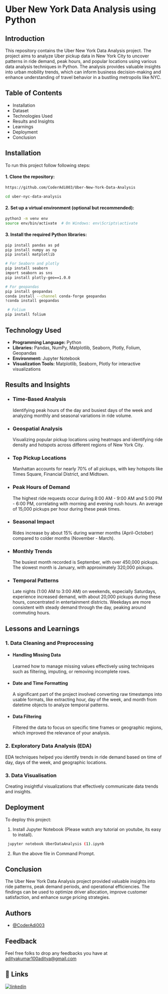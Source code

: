 # Uber New York Data Analysis using Python



## Introduction
This repository contains the Uber New York Data Analysis project. The project aims to analyze Uber pickup data in New York City to uncover patterns in ride demand, peak hours, and popular locations using various data analysis techniques in Python. The analysis provides valuable insights into urban mobility trends, which can inform business decision-making and enhance understanding of travel behavior in a bustling metropolis like NYC.


## Table of Contents

- Installation
- Dataset
- Technologies Used
- Results and Insights
- Learnings 
- Deployment
- Conclusion


## Installation

To run this project follow following steps:

#### 1. Clone the repository:

```bash
https://github.com/CoderAdi003/Uber-New-York-Data-Analysis

cd uber-nyc-data-analysis

```


#### 2. Set up a virtual environment (optional but recommended):

```bash
python3 -m venv env
source env/bin/activate  # On Windows: env\Scripts\activate

```

#### 3. Install the required Python libraries:

```bash
pip install pandas as pd 
pip install numpy as np
pip install matplotlib

# For Seaborn and plotly
pip install seaborn 
import seaborn as sns
pip install plotly-geo==1.0.0 

# For geopandas
pip install geopandas 
conda install --channel conda-forge geopandas
!conda install geopandas

 # Folium
pip install folium 


``` 
## Technology Used

- **Programming Language:** Python
- **Libraries:**  Pandas, NumPy, Matplotlib, Seaborn, Plotly, Folium, Geopandas
- **Environment:** Jupyter Notebook
- **Visualization Tools:** Matplotlib, Seaborn, Plotly for interactive visualizations




## Results and Insights

- ### Time-Based Analysis
    Identifying peak hours of the day and busiest days of the week and analyzing monthly and seasonal variations in ride volume.
- ### Geospatial Analysis
    Visualizing popular pickup locations using heatmaps and identifying ride density and hotspots across different regions of New York City.
- ### Top Pickup Locations
   Manhattan accounts for nearly 70% of all pickups, with key hotspots like Times Square, Financial District, and Midtown.

- ### Peak Hours of Demand
     The highest ride requests occur during 8:00 AM - 9:00 AM and 5:00 PM - 6:00 PM, correlating with morning and evening rush hours. An average of 15,000 pickups per hour during these peak times.

- ### Seasonal Impact
     Rides increase by about 15% during warmer months (April-October) compared to colder months (November - March).

- ### Monthly Trends
  The busiest month recorded is September, with over 450,000 pickups. The slowest month is January, with approximately 320,000 pickups.

- ### Temporal Patterns
   Late nights (1:00 AM to 3:00 AM) on weekends, especially Saturdays, experience increased demand, with about 20,000 pickups during these hours, concentrated in entertainment districts. Weekdays are more consistent with steady demand through the day, peaking around commuting hours.
## Lessons and Learnings

### 1. Data Cleaning and Preprocessing
- #### Handling Missing Data
   Learned how to manage missing values effectively using techniques such as filtering, imputing, or removing incomplete rows.

- #### Date and Time Formatting
  A significant part of the project involved converting raw timestamps into usable formats, like extracting hour, day of the week, and month from datetime objects to analyze temporal patterns.

- #### Data Filtering
  Filtered the data to focus on specific time frames or geographic regions, which improved the relevance of your analysis.

 ### 2. Exploratory Data Analysis (EDA)
 EDA techniques helped you identify trends in ride demand based on time of day, days of the week, and geographic locations.

### 3. Data Visualisation
 Creating insightful visualizations that effectively communicate data trends and insights.


## Deployment
To deploy this project:

 1. Install Jupyter Notebook (Please watch any tutorial on youtube, its easy to install).

```bash
 jupyter notebook UberDataAnalysis (1).ipynb

```
2. Run the above file in Command Prompt.

## Conclusion

The Uber New York Data Analysis project provided valuable insights into ride patterns, peak demand periods, and operational efficiencies. The findings can be used to optimize driver allocation, improve customer satisfaction, and enhance surge pricing strategies.


## Authors

- [@CoderAdi003](https://github.com/CoderAdi003)


## Feedback

Feel free folks to drop any feedbacks you have at adityakumar100aditya@gmail.com


## 🔗 Links
[![linkedin](https://img.shields.io/badge/linkedin-0A66C2?style=for-the-badge&logo=linkedin&logoColor=white)](https://www.linkedin.com/in/aditya-kumar-b08404226/)



